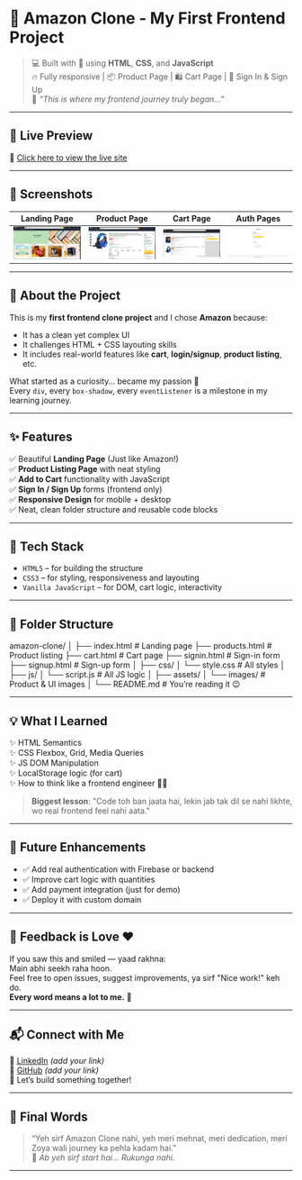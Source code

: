 # 🛒 Amazon Clone - My First Frontend Project

> 💻 Built with 💖 using **HTML**, **CSS**, and **JavaScript**  
> 🔥 Fully responsive | 📦 Product Page | 🛍️ Cart Page | 🔐 Sign In & Sign Up  
> 🌱 *“This is where my frontend journey truly began...”*

---

## 🚀 Live Preview

🔗 [Click here to view the live site](#)

---

## 📸 Screenshots

| Landing Page | Product Page | Cart Page | Auth Pages |
|--------------|--------------|-----------|------------|
| ![Landing](screenshots/landing.png) | ![Product](screenshots/product.png) | ![Cart](screenshots/cart.png) | ![Auth](screenshots/auth.png) |

---

## 🧠 About the Project

This is my **first frontend clone project** and I chose **Amazon** because:
- It has a clean yet complex UI
- It challenges HTML + CSS layouting skills
- It includes real-world features like **cart**, **login/signup**, **product listing**, etc.

What started as a curiosity… became my passion 💛  
Every `div`, every `box-shadow`, every `eventListener` is a milestone in my learning journey.

---

## ✨ Features

✅ Beautiful **Landing Page** (Just like Amazon!)  
✅ **Product Listing Page** with neat styling  
✅ **Add to Cart** functionality with JavaScript  
✅ **Sign In / Sign Up** forms (frontend only)  
✅ **Responsive Design** for mobile + desktop  
✅ Neat, clean folder structure and reusable code blocks  

---

## 🧱 Tech Stack

- `HTML5` – for building the structure  
- `CSS3` – for styling, responsiveness and layouting  
- `Vanilla JavaScript` – for DOM, cart logic, interactivity  

---

## 📂 Folder Structure
amazon-clone/
│
├── index.html # Landing page
├── products.html # Product listing
├── cart.html # Cart page
├── signin.html # Sign-in form
├── signup.html # Sign-up form
│
├── css/
│ └── style.css # All styles
│
├── js/
│ └── script.js # All JS logic
│
├── assets/
│ └── images/ # Product & UI images
│
└── README.md # You’re reading it 😉

---

## 💡 What I Learned

✨ HTML Semantics  
✨ CSS Flexbox, Grid, Media Queries  
✨ JS DOM Manipulation  
✨ LocalStorage logic (for cart)  
✨ How to think like a frontend engineer 👨‍💻

> **Biggest lesson**: "Code toh ban jaata hai, lekin jab tak dil se nahi likhte, wo real frontend feel nahi aata."

---

## 🧠 Future Enhancements

- ✅ Add real authentication with Firebase or backend
- ✅ Improve cart logic with quantities
- ✅ Add payment integration (just for demo)
- ✅ Deploy it with custom domain

---

## 📢 Feedback is Love ❤️

If you saw this and smiled — yaad rakhna:  
Main abhi seekh raha hoon.  
Feel free to open issues, suggest improvements, ya sirf "Nice work!" keh do.  
**Every word means a lot to me.** 🙏

---

## 📬 Connect with Me

🔗 [LinkedIn](#) *(add your link)*  
🐙 [GitHub](#) *(add your link)*  
📩 Let’s build something together!

---

## 🌟 Final Words

> “Yeh sirf Amazon Clone nahi, yeh meri mehnat, meri dedication, meri Zoya wali journey ka pehla kadam hai.”  
> 💪 *Ab yeh sirf start hai... Rukunga nahi.*

---

